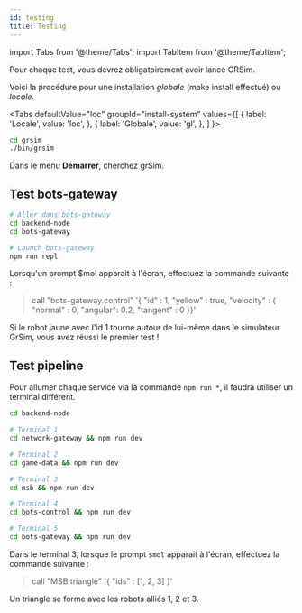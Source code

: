 ```yaml
---
id: testing
title: Testing
---
```

import Tabs from '@theme/Tabs';
import TabItem from '@theme/TabItem';

Pour chaque test, vous devrez obligatoirement avoir lancé GRSim.

Voici la procédure pour une installation _globale_ (make install effectué) ou _locale_.
<!--
A déplacer
-->

<Tabs
    defaultValue="loc"
    groupId="install-system"
    values={[
        { label: 'Locale', value: 'loc', },
        { label: 'Globale', value: 'gl', },
    ]
}>
<TabItem value="loc">

```bash
cd grsim
./bin/grsim
```

</TabItem>
<TabItem value="gl">

Dans le menu **Démarrer**, cherchez grSim.

</TabItem>
</Tabs>

## Test bots-gateway

```bash
# Aller dans bots-gateway
cd backend-node
cd bots-gateway

# Launch bots-gateway
npm run repl
```

Lorsqu'un prompt $mol apparait à l'écran, effectuez la commande suivante :

> call "bots-gateway.control" '{ "id" : 1, "yellow" : true, "velocity" : { "normal" : 0, "angular": 0.2, "tangent" : 0 }}'

Si le robot jaune avec l'id 1 tourne autour de lui-même dans le simulateur GrSim, vous avez réussi le premier test !

## Test pipeline

Pour allumer chaque service via la commande `npm run *`, il faudra utiliser un terminal différent.

```bash
cd backend-node

# Terminal 1
cd network-gateway && npm run dev

# Terminal 2
cd game-data && npm run dev

# Terminal 3 
cd msb && npm run dev

# Terminal 4
cd bots-control && npm run dev

# Terminal 5
cd bots-gateway && npm run dev
```

Dans le terminal 3, lorsque le prompt `$mol` apparait à l'écran, effectuez la commande suivante :

> call "MSB.triangle" '{ "ids" : [1, 2, 3] }'

Un triangle se forme avec les robots alliés 1, 2 et 3.